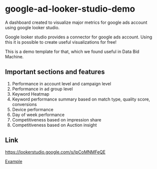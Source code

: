 # google-ad-looker-studio-demo
A dashboard created to visualize major metrics for google ads account using google looker studio.

Google looker studio provides a connector for google ads account.
Using this it is possible to create useful visualizations for free!

This is a demo template for that, which we found useful in Data Bid Machine.

Important sections and features
-------------------------------
1. Performance in account level and campaign level
2. Performance in ad group level
3. Keyword Heatmap
4. Keyword performance summary based on match type, quality score, conversions
5. Device performance
6. Day of week performance
7. Competitiveness based on impression share
8. Competitiveness based on Auction insight

Link
----
https://lookerstudio.google.com/s/lpCoMNMFeQE

[Example](DBM-Google_Ads_Overview_Report.pdf)
